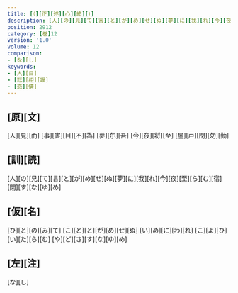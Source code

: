 ```yaml
---
title: [（][正][述][心][緒][）]
description: [人][の][見][て][言][と][が][め][せ][ぬ][夢][に][我][れ][今][夜][至][ら][む][宿][閉][す][な][ゆ][め]
position: 2912
category: [巻]12
version: '1.0'
volume: 12
comparison:
- [な][し]
keywords:
- [人][目]
- [尫][柜][蹋]
- [恋][情]
---
```


## [原][文]

[人][見][而] [事][害][目][不][為] [夢][尓][吾] [今][夜][将][至] [屋][戸][閇][勿][勤]

## [訓][読]

[人][の][見][て][言][と][が][め][せ][ぬ][夢][に][我][れ][今][夜][至][ら][む][宿][閉][す][な][ゆ][め]

## [仮][名]

[ひ][と][の][み][て] [こ][と][と][が][め][せ][ぬ] [い][め][に][わ][れ] [こ][よ][ひ][い][た][ら][む] [や][ど][さ][す][な][ゆ][め]

## [左][注]

[な][し]

